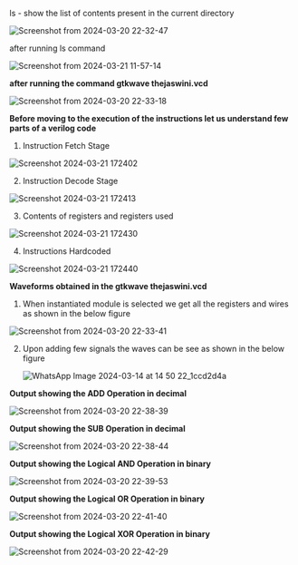 ls - show the list of contents present in the current directory

![Screenshot from 2024-03-20 22-32-47](https://github.com/Asundi-thejaswini/thejaswini/assets/120015783/65c3422e-2eec-4455-bae5-79eadfe8e2ec)

after running ls command 

![Screenshot from 2024-03-21 11-57-14](https://github.com/Asundi-thejaswini/thejaswini/assets/120015783/577631a9-dab2-42d7-8190-e71fa2c9983f)

**after running the command 
gtkwave thejaswini.vcd**

![Screenshot from 2024-03-20 22-33-18](https://github.com/Asundi-thejaswini/thejaswini/assets/120015783/d912676c-7768-4538-a8de-b5280015a053)


**Before moving to the execution of the instructions let us understand few parts of a verilog code**

1. Instruction Fetch Stage
   
![Screenshot 2024-03-21 172402](https://github.com/Asundi-thejaswini/thejaswini/assets/120015783/0a2b180f-1664-4833-a593-ace5a255d767)

2. Instruction Decode Stage

![Screenshot 2024-03-21 172413](https://github.com/Asundi-thejaswini/thejaswini/assets/120015783/647c761f-5d5a-4f58-b8e8-67d3143d9b13)


3. Contents of registers and registers used

![Screenshot 2024-03-21 172430](https://github.com/Asundi-thejaswini/thejaswini/assets/120015783/ee303a15-9a3c-4972-9ea2-6c0133403ebc)


4. Instructions Hardcoded

![Screenshot 2024-03-21 172440](https://github.com/Asundi-thejaswini/thejaswini/assets/120015783/17215172-a285-45a2-9e63-2683033f48ba)


**Waveforms obtained in the gtkwave thejaswini.vcd**


1. When instantiated module is selected we get all the registers and wires as shown in the below figure

![Screenshot from 2024-03-20 22-33-41](https://github.com/Asundi-thejaswini/thejaswini/assets/120015783/e0e95ace-e4be-49ea-b930-23e4bda0c962)

2. Upon adding few signals the waves can be see as shown in the below figure

   ![WhatsApp Image 2024-03-14 at 14 50 22_1ccd2d4a](https://github.com/Abdulbitm/Abdul/assets/160620896/edd173c1-6e89-4164-b5cb-b77a12d78c9b)


**Output showing the ADD Operation in decimal**

![Screenshot from 2024-03-20 22-38-39](https://github.com/Asundi-thejaswini/thejaswini/assets/120015783/4b9140e9-bcce-429d-ab2f-7918f62b2263)


**Output showing the SUB Operation in decimal**

![Screenshot from 2024-03-20 22-38-44](https://github.com/Asundi-thejaswini/thejaswini/assets/120015783/4b759795-1515-423a-a36b-758cdaa74a80)

**Output showing the  Logical AND Operation in binary**

![Screenshot from 2024-03-20 22-39-53](https://github.com/Asundi-thejaswini/thejaswini/assets/120015783/fd3b7c96-f88d-449f-b53b-cb1b89a5eff9)


**Output showing the Logical OR Operation in binary**

![Screenshot from 2024-03-20 22-41-40](https://github.com/Asundi-thejaswini/thejaswini/assets/120015783/61a655b7-c52f-4b24-bb4f-7e1feefbd0ad)


**Output showing the Logical XOR Operation in binary**

![Screenshot from 2024-03-20 22-42-29](https://github.com/Asundi-thejaswini/thejaswini/assets/120015783/d8640dd9-448c-4301-9c7e-1cd13d3eff83)






